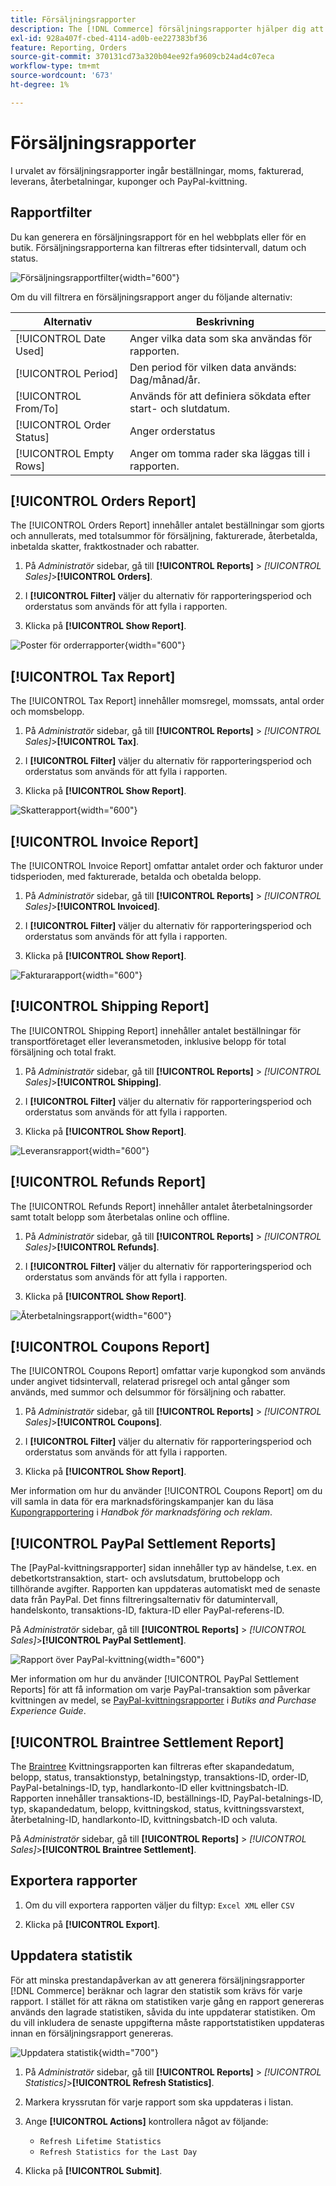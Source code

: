 ```yaml
---
title: Försäljningsrapporter
description: The [!DNL Commerce] försäljningsrapporter hjälper dig att spåra order, skatter, fakturor, frakt, återbetalningar, kuponger och PayPal-kvittning.
exl-id: 928a407f-cbed-4114-ad0b-ee227383bf36
feature: Reporting, Orders
source-git-commit: 370131cd73a320b04ee92fa9609cb24ad4c07eca
workflow-type: tm+mt
source-wordcount: '673'
ht-degree: 1%

---
```


# Försäljningsrapporter

I urvalet av försäljningsrapporter ingår beställningar, moms, fakturerad, leverans, återbetalningar, kuponger och PayPal-kvittning.

## Rapportfilter

Du kan generera en försäljningsrapport för en hel webbplats eller för en butik. Försäljningsrapporterna kan filtreras efter tidsintervall, datum och status.

![Försäljningsrapportfilter](./assets/tax-report.png){width="600"}

Om du vill filtrera en försäljningsrapport anger du följande alternativ:

| Alternativ | Beskrivning |
|--- |--- |
| [!UICONTROL Date Used] | Anger vilka data som ska användas för rapporten. |
| [!UICONTROL Period] | Den period för vilken data används: Dag/månad/år. |
| [!UICONTROL From/To] | Används för att definiera sökdata efter start- och slutdatum. |
| [!UICONTROL Order Status] | Anger orderstatus |
| [!UICONTROL Empty Rows] | Anger om tomma rader ska läggas till i rapporten. |

## [!UICONTROL Orders Report]

The [!UICONTROL Orders Report] innehåller antalet beställningar som gjorts och annullerats, med totalsummor för försäljning, fakturerade, återbetalda, inbetalda skatter, fraktkostnader och rabatter.

1. På _Administratör_ sidebar, gå till **[!UICONTROL Reports]** > _[!UICONTROL Sales]_>**[!UICONTROL Orders]**.

1. I **[!UICONTROL Filter]** väljer du alternativ för rapporteringsperiod och orderstatus som används för att fylla i rapporten.

1. Klicka på **[!UICONTROL Show Report]**.

![Poster för orderrapporter](./assets/order-report-records.png){width="600"}

## [!UICONTROL Tax Report]

The [!UICONTROL Tax Report] innehåller momsregel, momssats, antal order och momsbelopp.

1. På _Administratör_ sidebar, gå till **[!UICONTROL Reports]** > _[!UICONTROL Sales]_>**[!UICONTROL Tax]**.

1. I **[!UICONTROL Filter]** väljer du alternativ för rapporteringsperiod och orderstatus som används för att fylla i rapporten.


1. Klicka på **[!UICONTROL Show Report]**.

![Skatterapport](./assets/tax-report-records.png){width="600"}

## [!UICONTROL Invoice Report]

The [!UICONTROL Invoice Report] omfattar antalet order och fakturor under tidsperioden, med fakturerade, betalda och obetalda belopp.

1. På _Administratör_ sidebar, gå till **[!UICONTROL Reports]** > _[!UICONTROL Sales]_>**[!UICONTROL Invoiced]**.

1. I **[!UICONTROL Filter]** väljer du alternativ för rapporteringsperiod och orderstatus som används för att fylla i rapporten.

1. Klicka på **[!UICONTROL Show Report]**.

![Fakturarapport](./assets/sales-invoiced.png){width="600"}

## [!UICONTROL Shipping Report]

The [!UICONTROL Shipping Report] innehåller antalet beställningar för transportföretaget eller leveransmetoden, inklusive belopp för total försäljning och total frakt.

1. På _Administratör_ sidebar, gå till **[!UICONTROL Reports]** > _[!UICONTROL Sales]_>**[!UICONTROL Shipping]**.

1. I **[!UICONTROL Filter]** väljer du alternativ för rapporteringsperiod och orderstatus som används för att fylla i rapporten.

1. Klicka på **[!UICONTROL Show Report]**.

![Leveransrapport](./assets/shipping.png){width="600"}

## [!UICONTROL Refunds Report]

The [!UICONTROL Refunds Report] innehåller antalet återbetalningsorder samt totalt belopp som återbetalas online och offline.

1. På _Administratör_ sidebar, gå till **[!UICONTROL Reports]** > _[!UICONTROL Sales]_>**[!UICONTROL Refunds]**.

1. I **[!UICONTROL Filter]** väljer du alternativ för rapporteringsperiod och orderstatus som används för att fylla i rapporten.

1. Klicka på **[!UICONTROL Show Report]**.

![Återbetalningsrapport](./assets/sales-refunds.png){width="600"}

## [!UICONTROL Coupons Report]

The [!UICONTROL Coupons Report] omfattar varje kupongkod som används under angivet tidsintervall, relaterad prisregel och antal gånger som används, med summor och delsummor för försäljning och rabatter.

1. På _Administratör_ sidebar, gå till **[!UICONTROL Reports]** > _[!UICONTROL Sales]_>**[!UICONTROL Coupons]**.

1. I **[!UICONTROL Filter]** väljer du alternativ för rapporteringsperiod och orderstatus som används för att fylla i rapporten.

1. Klicka på **[!UICONTROL Show Report]**.

Mer information om hur du använder [!UICONTROL Coupons Report] om du vill samla in data för era marknadsföringskampanjer kan du läsa [Kupongrapportering](../merchandising-promotions/price-rules-cart-coupon.md#coupons-report) i _Handbok för marknadsföring och reklam_.

<!--- ![Coupons Report](./assets/sales-coupons.png) need coupon data  -->

## [!UICONTROL PayPal Settlement Reports]

The [PayPal-kvittningsrapporter] sidan innehåller typ av händelse, t.ex. en debetkortstransaktion, start- och avslutsdatum, bruttobelopp och tillhörande avgifter. Rapporten kan uppdateras automatiskt med de senaste data från PayPal. Det finns filtreringsalternativ för datumintervall, handelskonto, transaktions-ID, faktura-ID eller PayPal-referens-ID.

På _Administratör_ sidebar, gå till **[!UICONTROL Reports]** > _[!UICONTROL Sales]_>**[!UICONTROL PayPal Settlement]**.

![Rapport över PayPal-kvittning](./assets/reports-sales-paypal-settlement.png){width="600"}

Mer information om hur du använder [!UICONTROL PayPal Settlement Reports] för att få information om varje PayPal-transaktion som påverkar kvittningen av medel, se [PayPal-kvittningsrapporter](../stores-purchase/paypal-settlement-reports.md) i _Butiks and Purchase Experience Guide_.

## [!UICONTROL Braintree Settlement Report]

The [Braintree](../stores-purchase/braintree.md) Kvittningsrapporten kan filtreras efter skapandedatum, belopp, status, transaktionstyp, betalningstyp, transaktions-ID, order-ID, PayPal-betalnings-ID, typ, handlarkonto-ID eller kvittningsbatch-ID. Rapporten innehåller transaktions-ID, beställnings-ID, PayPal-betalnings-ID, typ, skapandedatum, belopp, kvittningskod, status, kvittningssvarstext, återbetalning-ID, handlarkonto-ID, kvittningsbatch-ID och valuta.

På _Administratör_ sidebar, gå till **[!UICONTROL Reports]** > _[!UICONTROL Sales]_>**[!UICONTROL Braintree Settlement]**.

<!--- ![Braintree Settlement Report](./assets/braintree-settlement.png) need a Braintree connection to update report screen -->

## Exportera rapporter

1. Om du vill exportera rapporten väljer du filtyp: `Excel XML` eller `CSV`

1. Klicka på **[!UICONTROL Export]**.

## Uppdatera statistik

För att minska prestandapåverkan av att generera försäljningsrapporter [!DNL Commerce] beräknar och lagrar den statistik som krävs för varje rapport. I stället för att räkna om statistiken varje gång en rapport genereras används den lagrade statistiken, såvida du inte uppdaterar statistiken. Om du vill inkludera de senaste uppgifterna måste rapportstatistiken uppdateras innan en försäljningsrapport genereras.

![Uppdatera statistik](./assets/refresh-stats.png){width="700"}

1. På _Administratör_ sidebar, gå till **[!UICONTROL Reports]** > _[!UICONTROL Statistics]_>**[!UICONTROL Refresh Statistics]**.

1. Markera kryssrutan för varje rapport som ska uppdateras i listan.

1. Ange **[!UICONTROL Actions]** kontrollera något av följande:

   - `Refresh Lifetime Statistics`
   - `Refresh Statistics for the Last Day`

1. Klicka på **[!UICONTROL Submit]**.
